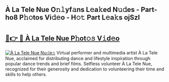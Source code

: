 ## À La Tele Nue O𝚗𝚕yf𝚊ns L𝚎a𝚔ed N𝚞𝚍es - Part-ho8 P𝚑𝚘tos Vi𝚍𝚎o - H𝚘𝚝 Part L𝚎a𝚔s ojSzI

# <h2><a href="http://kf3gtk.oniu.top/?m=%c3%80+La+Tele+Nue">🔗👉 🔴 À La Tele Nue P𝚑ot𝚘𝚜 V𝚒d𝚎o</a></h2>

[![À La Tele Nue Nu𝚍e𝚜](https://i.imgur.com/0qMVB7G.gif)](http://kf3gtk.oniu.top/?m=%c3%80+La+Tele+Nue)
Virtual performer and multimedia artist À La Tele Nue, acclaimed for distributing dance and lifestyle inspiration through popular dance trends and brief films. Selfless volunteer À La Tele Nue, recognized for their generosity and dedication to volunteering their time and skills to help others.  
